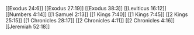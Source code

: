 [[Exodus 24:6]]
[[Exodus 27:19]]
[[Exodus 38:3]]
[[Leviticus 16:12]]
[[Numbers 4:14]]
[[1 Samuel 2:13]]
[[1 Kings 7:40]]
[[1 Kings 7:45]]
[[2 Kings 25:15]]
[[1 Chronicles 28:17]]
[[2 Chronicles 4:11]]
[[2 Chronicles 4:16]]
[[Jeremiah 52:18]]
